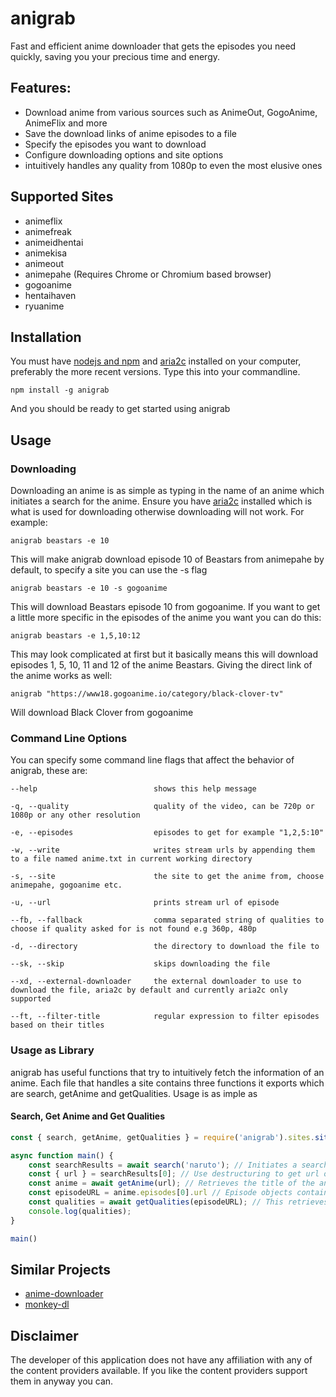 # anigrab

Fast and efficient anime downloader that gets the episodes you need quickly, saving you your precious time and energy.

## Features:
* Download anime from various sources such as AnimeOut, GogoAnime, AnimeFlix and more
* Save the download links of anime episodes to a file
* Specify the episodes you want to download
* Configure downloading options and site options
* intuitively handles any quality from 1080p to even the most elusive ones

## Supported Sites
* animeflix
* animefreak
* animeidhentai
* animekisa
* animeout
* animepahe (Requires Chrome or Chromium based browser)
* gogoanime
* hentaihaven
* ryuanime

## Installation
You must have [nodejs and npm](https://nodejs.org/en/) and [aria2c](https://aria2.github.io/) installed on your computer, preferably the more recent versions. Type this into your commandline.
```
npm install -g anigrab
```
And you should be ready to get started using anigrab

## Usage

### Downloading
Downloading an anime is as simple as typing in the name of an anime which initiates a search for the anime. Ensure you have [aria2c](https://aria2.github.io/) installed which is what is used for downloading otherwise downloading will not work. For example:

```
anigrab beastars -e 10
```

This will make anigrab download episode 10 of Beastars from animepahe by default, to specify a site you can use the -s flag

```
anigrab beastars -e 10 -s gogoanime
```

This will download Beastars episode 10 from gogoanime. If you want to get a little more specific in the episodes of the anime you want you can do this:

```
anigrab beastars -e 1,5,10:12
```

This may look complicated at first but it basically means this will download episodes 1, 5, 10, 11 and 12 of the anime Beastars. Giving the direct link of the anime works as well:

```
anigrab "https://www18.gogoanime.io/category/black-clover-tv"
```

Will download Black Clover from gogoanime

### Command Line Options
You can specify some command line flags that affect the behavior of anigrab, these are:
```
--help                          shows this help message

-q, --quality                   quality of the video, can be 720p or 1080p or any other resolution

-e, --episodes                  episodes to get for example "1,2,5:10"

-w, --write                     writes stream urls by appending them to a file named anime.txt in current working directory

-s, --site                      the site to get the anime from, choose animepahe, gogoanime etc.

-u, --url                       prints stream url of episode

--fb, --fallback                comma separated string of qualities to choose if quality asked for is not found e.g 360p, 480p

-d, --directory                 the directory to download the file to

--sk, --skip                    skips downloading the file

--xd, --external-downloader     the external downloader to use to download the file, aria2c by default and currently aria2c only supported

--ft, --filter-title            regular expression to filter episodes based on their titles
```

### Usage as Library
anigrab has useful functions that try to intuitively fetch the information of an anime. Each file that handles a site contains three functions it exports which are search, getAnime and getQualities. Usage is as imple as

#### Search, Get Anime and Get Qualities
```javascript
const { search, getAnime, getQualities } = require('anigrab').sites.siteLoader('animeout');

async function main() {
    const searchResults = await search('naruto'); // Initiates a search for Naruto, this is a promise so can be awaited
    const { url } = searchResults[0]; // Use destructuring to get url of search result at index 0
    const anime = await getAnime(url); // Retrieves the title of the anime and it's episodes, again this is awaitable
    const episodeURL = anime.episodes[0].url // Episode objects contain their url, here we access the url of the episode at index 0 of the episode list
    const qualities = await getQualities(episodeURL); // This retrieves the available qualities of the episode as a map of qualities pointing to an object with the server that is host and the referer to use
    console.log(qualities);
}

main()
```

## Similar Projects
* [anime-downloader](https://github.com/vn-ki/anime-downloader)
* [monkey-dl](https://github.com/Oshan96/monkey-dl)

## Disclaimer
The developer of this application does not have any affiliation with any of the content providers available. If you like the content providers support them in anyway you can.